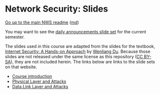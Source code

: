 Network Security: Slides
======================


[Go up to the main NWS readme](../readme.html) ([md](../readme.md))

You may want to see the [daily announcements slide set](../uva/daily-announcements.html#/) for the current semester.

The slides used in this course are adapted from the slides for the textbook, [Internet Security: A Hands-on Approach](https://www.amazon.com/dp/1733003967) by [Wenliang Du](https://web.ecs.syr.edu/~wedu/).  Because those slides are not released under the same license as this repository ([CC BY-SA](https://creativecommons.org/licenses/by-sa/4.0/deed.en)), they are not included herein.  The links below are links to the slide sets on that website.

- [Course introduction](introduction.html#/)
- [Physical Layer and Attacks](physical-layer.html#/)
- [Data Link Layer and Attacks](link-layer.html#/)

<!--
- [Network Security Basics](https://www.handsonsecurity.net/files/slides/N01_Network_Basics.pptx)
- [MAC Layer and Attacks](https://www.handsonsecurity.net/files/slides/N02_MAC_ARP.pptx)
-->